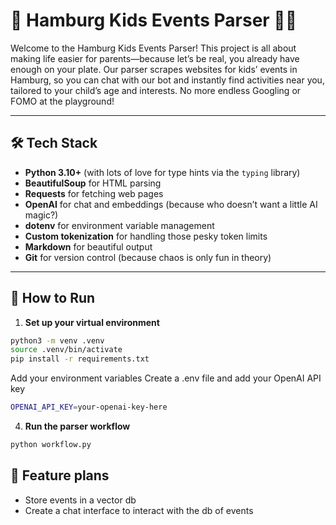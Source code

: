 # 🎉 Hamburg Kids Events Parser 🧒👧

Welcome to the Hamburg Kids Events Parser! This project is all about making life easier for parents—because let’s be real, you already have enough on your plate. Our parser scrapes websites for kids’ events in Hamburg, so you can chat with our bot and instantly find activities near you, tailored to your child’s age and interests. No more endless Googling or FOMO at the playground!

---

## 🛠️ Tech Stack

- **Python 3.10+** (with lots of love for type hints via the `typing` library)
- **BeautifulSoup** for HTML parsing
- **Requests** for fetching web pages
- **OpenAI** for chat and embeddings (because who doesn’t want a little AI magic?)
- **dotenv** for environment variable management
- **Custom tokenization** for handling those pesky token limits
- **Markdown** for beautiful output
- **Git** for version control (because chaos is only fun in theory)

---

## 🚀 How to Run

1. **Set up your virtual environment**  
```bash
python3 -m venv .venv
source .venv/bin/activate
pip install -r requirements.txt
```

Add your environment variables
Create a .env file and add your OpenAI API key

```bash
OPENAI_API_KEY=your-openai-key-here
```

4. **Run the parser workflow**  
```bash
python workflow.py
```

## 🚀 Feature plans
- Store events in a vector db
- Create a chat interface to interact with the db of events